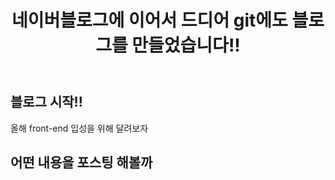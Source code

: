 ﻿---
layout: post
title: 네이버블로그에 이어서 드디어 git에도 블로그를 만들었습니다!!
category: front-end
tags:
  - javascript
  - react
  - front-end
comments: true
images:
  title: 
---

## 블로그 시작!!

올해 front-end 입성을 위해 달려보자 

<!--more-->

## 어떤 내용을 포스팅 해볼까


